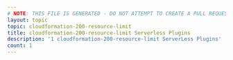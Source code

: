 ```yaml
---
# NOTE: THIS FILE IS GENERATED - DO NOT ATTEMPT TO CREATE A PULL REQUEST TO UPDATE THE DATA. 
layout: topic
topic: cloudformation-200-resource-limit
title: cloudformation-200-resource-limit Serverless Plugins
description: '1 cloudformation-200-resource-limit ServerLess Plugins'
count: 1
---
```

